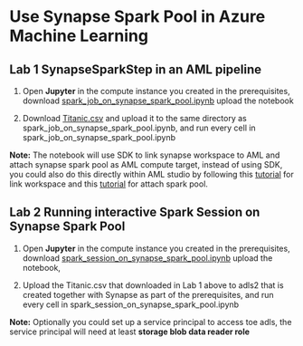 # Use Synapse Spark Pool in Azure Machine Learning

## Lab 1 SynapseSparkStep in an AML pipeline

1. Open **Jupyter** in the compute instance you created in the prerequisites, download [spark_job_on_synapse_spark_pool.ipynb](https://raw.githubusercontent.com/azure/machinelearningnotebooks/master/how-to-use-azureml/azure-synapse/spark_job_on_synapse_spark_pool.ipynb) upload the notebook

2. Download [Titanic.csv](https://raw.githubusercontent.com/azure/machinelearningnotebooks/master/how-to-use-azureml/azure-synapse/Titanic.csv) and upload it to the same directory as spark_job_on_synapse_spark_pool.ipynb, and run every cell in spark_job_on_synapse_spark_pool.ipynb

**Note:** The notebook will use SDK to link synapse workspace to AML and attach synapse spark pool as AML compute target, instead of using SDK, you could also do this directly within AML studio by following this [tutorial](https://docs.microsoft.com/en-us/azure/machine-learning/how-to-link-synapse-ml-workspaces#link-workspaces-via-studio) for link workspace and this [tutorial](https://docs.microsoft.com/en-us/azure/machine-learning/how-to-link-synapse-ml-workspaces#attach-a-pool-via-the-studio) for attach spark pool.

## Lab 2 Running interactive Spark Session on Synapse Spark Pool

1. Open **Jupyter** in the compute instance you created in the prerequisites, download [spark_session_on_synapse_spark_pool.ipynb](https://raw.githubusercontent.com/azure/machinelearningnotebooks/master/how-to-use-azureml/azure-synapse/spark_session_on_synapse_spark_pool.ipynb) upload the notebook, 

2. Upload the Titanic.csv that downloaded in Lab 1 above to adls2 that is created together with Synapse as part of the prerequisites, and run every cell in spark_session_on_synapse_spark_pool.ipynb

**Note:** Optionally you could set up a service principal to access toe adls, the service principal will need at least **storage blob data reader role**